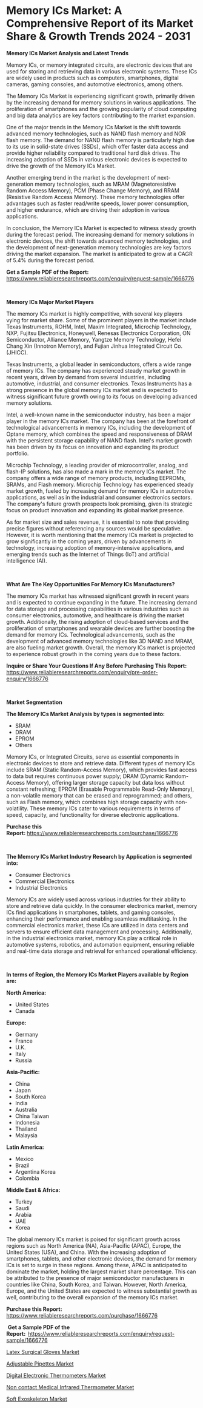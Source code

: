 <p><h1>Memory ICs Market: A Comprehensive Report of its Market Share & Growth Trends 2024 - 2031</h1></p><p><strong>Memory ICs Market Analysis and Latest Trends</strong></p>
<p><p>Memory ICs, or memory integrated circuits, are electronic devices that are used for storing and retrieving data in various electronic systems. These ICs are widely used in products such as computers, smartphones, digital cameras, gaming consoles, and automotive electronics, among others.</p><p>The Memory ICs Market is experiencing significant growth, primarily driven by the increasing demand for memory solutions in various applications. The proliferation of smartphones and the growing popularity of cloud computing and big data analytics are key factors contributing to the market expansion.</p><p>One of the major trends in the Memory ICs Market is the shift towards advanced memory technologies, such as NAND flash memory and NOR flash memory. The demand for NAND flash memory is particularly high due to its use in solid-state drives (SSDs), which offer faster data access and provide higher reliability compared to traditional hard disk drives. The increasing adoption of SSDs in various electronic devices is expected to drive the growth of the Memory ICs Market.</p><p>Another emerging trend in the market is the development of next-generation memory technologies, such as MRAM (Magnetoresistive Random Access Memory), PCM (Phase Change Memory), and RRAM (Resistive Random Access Memory). These memory technologies offer advantages such as faster read/write speeds, lower power consumption, and higher endurance, which are driving their adoption in various applications.</p><p>In conclusion, the Memory ICs Market is expected to witness steady growth during the forecast period. The increasing demand for memory solutions in electronic devices, the shift towards advanced memory technologies, and the development of next-generation memory technologies are key factors driving the market expansion. The market is anticipated to grow at a CAGR of 5.4% during the forecast period.</p></p>
<p><strong>Get a Sample PDF of the Report:&nbsp;</strong> <a href="https://www.reliableresearchreports.com/enquiry/request-sample/1666776">https://www.reliableresearchreports.com/enquiry/request-sample/1666776</a></p>
<p>&nbsp;</p>
<p><strong>Memory ICs Major Market Players</strong></p>
<p><p>The memory ICs market is highly competitive, with several key players vying for market share. Some of the prominent players in the market include Texas Instruments, ROHM, Intel, Maxim Integrated, Microchip Technology, NXP, Fujitsu Electronics, Honeywell, Renesas Electronics Corporation, ON Semiconductor, Alliance Memory, Yangtze Memory Technology, Hefei Chang Xin (Innotron Memory), and Fujian Jinhua Integrated Circuit Co. (JHICC).</p><p>Texas Instruments, a global leader in semiconductors, offers a wide range of memory ICs. The company has experienced steady market growth in recent years, driven by demand from several industries, including automotive, industrial, and consumer electronics. Texas Instruments has a strong presence in the global memory ICs market and is expected to witness significant future growth owing to its focus on developing advanced memory solutions.</p><p>Intel, a well-known name in the semiconductor industry, has been a major player in the memory ICs market. The company has been at the forefront of technological advancements in memory ICs, including the development of Optane memory, which combines the speed and responsiveness of DRAM with the persistent storage capability of NAND flash. Intel's market growth has been driven by its focus on innovation and expanding its product portfolio.</p><p>Microchip Technology, a leading provider of microcontroller, analog, and flash-IP solutions, has also made a mark in the memory ICs market. The company offers a wide range of memory products, including EEPROMs, SRAMs, and Flash memory. Microchip Technology has experienced steady market growth, fueled by increasing demand for memory ICs in automotive applications, as well as in the industrial and consumer electronics sectors. The company's future growth prospects look promising, given its strategic focus on product innovation and expanding its global market presence.</p><p>As for market size and sales revenue, it is essential to note that providing precise figures without referencing any sources would be speculative. However, it is worth mentioning that the memory ICs market is projected to grow significantly in the coming years, driven by advancements in technology, increasing adoption of memory-intensive applications, and emerging trends such as the Internet of Things (IoT) and artificial intelligence (AI).</p></p>
<p>&nbsp;</p>
<p><strong>What Are The Key Opportunities For Memory ICs Manufacturers?</strong></p>
<p><p>The memory ICs market has witnessed significant growth in recent years and is expected to continue expanding in the future. The increasing demand for data storage and processing capabilities in various industries such as consumer electronics, automotive, and healthcare is driving the market growth. Additionally, the rising adoption of cloud-based services and the proliferation of smartphones and wearable devices are further boosting the demand for memory ICs. Technological advancements, such as the development of advanced memory technologies like 3D NAND and MRAM, are also fueling market growth. Overall, the memory ICs market is projected to experience robust growth in the coming years due to these factors.</p></p>
<p><strong>Inquire or Share Your Questions If Any Before Purchasing This Report:</strong> <a href="https://www.reliableresearchreports.com/enquiry/pre-order-enquiry/1666776">https://www.reliableresearchreports.com/enquiry/pre-order-enquiry/1666776</a></p>
<p>&nbsp;</p>
<p><strong>Market Segmentation</strong></p>
<p><strong>The Memory ICs Market Analysis by types is segmented into:</strong></p>
<p><ul><li>SRAM</li><li>DRAM</li><li>EPROM</li><li>Others</li></ul></p>
<p><p>Memory ICs, or Integrated Circuits, serve as essential components in electronic devices to store and retrieve data. Different types of memory ICs include SRAM (Static Random-Access Memory), which provides fast access to data but requires continuous power supply; DRAM (Dynamic Random-Access Memory), offering larger storage capacity but data loss without constant refreshing; EPROM (Erasable Programmable Read-Only Memory), a non-volatile memory that can be erased and reprogrammed; and others, such as Flash memory, which combines high storage capacity with non-volatility. These memory ICs cater to various requirements in terms of speed, capacity, and functionality for diverse electronic applications.</p></p>
<p><strong>Purchase this Report:&nbsp;</strong><a href="https://www.reliableresearchreports.com/purchase/1666776">https://www.reliableresearchreports.com/purchase/1666776</a></p>
<p>&nbsp;</p>
<p><strong>The Memory ICs Market Industry Research by Application is segmented into:</strong></p>
<p><ul><li>Consumer Electronics</li><li>Commercial Electronics</li><li>Industrial Electronics</li></ul></p>
<p><p>Memory ICs are widely used across various industries for their ability to store and retrieve data quickly. In the consumer electronics market, memory ICs find applications in smartphones, tablets, and gaming consoles, enhancing their performance and enabling seamless multitasking. In the commercial electronics market, these ICs are utilized in data centers and servers to ensure efficient data management and processing. Additionally, in the industrial electronics market, memory ICs play a critical role in automotive systems, robotics, and automation equipment, ensuring reliable and real-time data storage and retrieval for enhanced operational efficiency.</p></p>
<p>&nbsp;</p>
<p><strong>In terms of Region, the Memory ICs Market Players available by Region are:</strong></p>
<p>
    <p> <strong> North America: </strong>
        <ul>
            <li>United States</li>
            <li>Canada</li>
        </ul>
        </p> 
    <p> <strong> Europe: </strong>
        <ul>
            <li>Germany</li>
            <li>France</li>
            <li>U.K.</li>
            <li>Italy</li>
            <li>Russia</li>
        </ul>
        </p> 
    <p> <strong> Asia-Pacific: </strong>
        <ul>
            <li>China</li>
            <li>Japan</li>
            <li>South Korea</li>
            <li>India</li>
            <li>Australia</li>
            <li>China Taiwan</li>
            <li>Indonesia</li>
            <li>Thailand</li>
            <li>Malaysia</li>
        </ul>
        </p> 
    <p> <strong> Latin America: </strong>
        <ul>
            <li>Mexico</li>
            <li>Brazil</li>
            <li>Argentina Korea</li>
            <li>Colombia</li>
        </ul>
        </p> 
    <p> <strong> Middle East & Africa: </strong>
        <ul>
            <li>Turkey</li>
            <li>Saudi</li>
            <li>Arabia</li>
            <li>UAE</li>
            <li>Korea</li>
        </ul>
    </p>
    </p>
<p><p>The global memory ICs market is poised for significant growth across regions such as North America (NA), Asia-Pacific (APAC), Europe, the United States (USA), and China. With the increasing adoption of smartphones, tablets, and other electronic devices, the demand for memory ICs is set to surge in these regions. Among these, APAC is anticipated to dominate the market, holding the largest market share percentage. This can be attributed to the presence of major semiconductor manufacturers in countries like China, South Korea, and Taiwan. However, North America, Europe, and the United States are expected to witness substantial growth as well, contributing to the overall expansion of the memory ICs market.</p></p>
<p><strong>Purchase this Report: </strong><a href="https://www.reliableresearchreports.com/purchase/1666776">https://www.reliableresearchreports.com/purchase/1666776</a></p>
<p>&nbsp;<strong>Get a Sample PDF of the Report:&nbsp;&nbsp;</strong><a href="https://www.reliableresearchreports.com/enquiry/request-sample/1666776">https://www.reliableresearchreports.com/enquiry/request-sample/1666776</a></p>
<p><strong></strong></p>
<p><p><a href="https://medium.com/@vivianejast/latex-surgical-gloves-market-report-reveals-the-latest-trends-and-growth-opportunities-of-this-0cd79970d70d">Latex Surgical Gloves Market</a></p><p><a href="https://medium.com/@vivianejast/adjustable-pipettes-market-comprehensive-assessment-by-type-application-and-geography-17658ff8f7fc">Adjustable Pipettes Market</a></p><p><a href="https://medium.com/@vivianejast/digital-electronic-thermometers-market-report-reveals-the-latest-trends-and-growth-opportunities-of-3800372f9ce3">Digital Electronic Thermometers Market</a></p><p><a href="https://medium.com/@vivianejast/non-contact-medical-infrared-thermometer-market-comprehensive-assessment-by-type-application-and-262a17d4bd23">Non contact Medical Infrared Thermometer Market</a></p><p><a href="https://medium.com/@vivianejast/soft-exoskeleton-market-size-and-market-trends-complete-industry-overview-2023-to-2030-3ad0864103cf">Soft Exoskeleton Market</a></p></p>